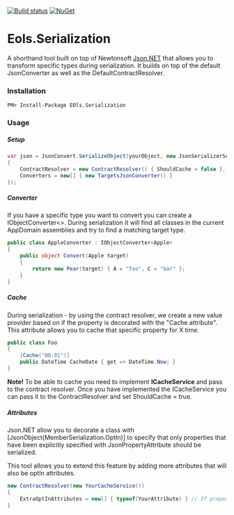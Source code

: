 [![Build status](https://ci.appveyor.com/api/projects/status/0o92jsl3gutgi2lu?svg=true)](https://ci.appveyor.com/project/lillheaton/eols-serialization)
[![NuGet](https://img.shields.io/nuget/v/EOls.Serialization.svg)](https://www.nuget.org/packages/EOls.Serialization/)


# Eols.Serialization
A shorthand tool built on top of Newtonsoft [Json.NET](https://www.newtonsoft.com/json) that allows you to transform specific types during serialization. 
It builds on top of the default JsonConverter as well as the DefaultContractResolver.

### Installation
    PM> Install-Package EOls.Serialization

### Usage

##### Setup

```C#
var json = JsonConvert.SerializeObject(yourObject, new JsonSerializerSettings
{
    ContractResolver = new ContractResolver() { ShouldCache = false },
    Converters = new[] { new TargetsJsonConverter() }
});

```

##### Converter
If you have a specific type you want to convert you can create a IObjectConverter<>. During serialization it will find all classes in the current AppDomain assemblies and try to find a matching target type.

```C#
public class AppleConverter : IObjectConverter<Apple>
{
    public object Convert(Apple target)
    {
        return new Pear(target) { A = "foo", C = "bar" };
    }
}

```

##### Cache
During serialization - by using the contract resolver, we create a new value provider based on if the property is decorated with the "Cache attribute".
This attribute allows you to cache that specific property for X time.

```C#
public class Foo
{
    [Cache("00:01")]    
    public DateTime CacheDate { get => DateTime.Now; }
}

```

<b>Note!</b> To be able to cache you need to implement <b>ICacheService</b> and pass to the contract resolver.
Once you have implemented the ICacheService you can pass it to the ContractResolver and set ShouldCache = true.

##### Attributes
Json.NET allow you to decorate a class with [JsonObject(MemberSerialization.OptIn)] to specify that only properties that have been explicitly specified with JsonPropertyAttribute should be serialized.

This tool allows you to extend this feature by adding more attributes that will also be optIn attributes.

```C#
new ContractResolver(new YourCacheService())
{
    ExtraOptInAttributes = new[] { typeof(YourAttribute) } // If property is decorated with YourAttribute it will serialize this as well.
}

```